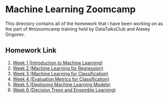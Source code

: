 # Machine Learning Zoomcamp
This directory contains all of the homework that i have been working on as the part of #mlzoomcamp training held by DataTalksClub and Alexey Grigorev. 

## Homework Link
1. [Week 1 (Introduction to Machine Learning)](https://github.com/madityarafip/My-Machine-Learning/tree/main/ML-Zoomcamp/HW-Week-1)
2. [Week 2 (Machine Learning for Regression)](https://github.com/madityarafip/My-Machine-Learning/tree/main/ML-Zoomcamp/HW-Week-2)
3. [Week 3 (Machine Learning for Classification)](https://github.com/madityarafip/My-Machine-Learning/tree/main/ML-Zoomcamp/HW-Week-3)
4. [Week 4 (Evaluation Metrics for Classification)](https://github.com/madityarafip/My-Machine-Learning/tree/main/ML-Zoomcamp/HW-Week-4)
5. [Week 5 (Deploying Machine Learning Models)](https://github.com/madityarafip/My-Machine-Learning/tree/main/ML-Zoomcamp/HW-Week-5)
6. [Week 6 (Decision Trees and Ensemble Learning)]()
